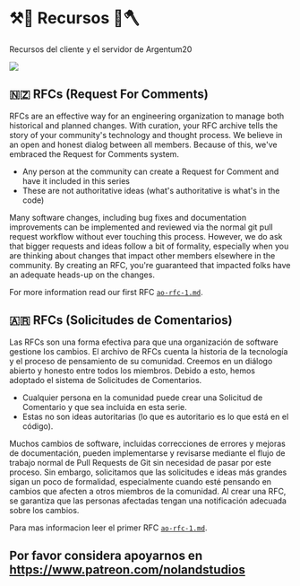 # ⚒️🔨 Recursos 🏹🪓
Recursos del cliente y el servidor de Argentum20

<img src="https://www.ao20.com.ar/_nuxt/img/ao20_logo_sm.d4333ec.png">

## 🇳🇿 RFCs (Request For Comments)
RFCs are an effective way for an engineering organization to manage both historical and planned changes. With curation, your RFC archive tells the story of your community's technology and thought process. We believe in an open and honest dialog between all members. Because of this, we've embraced the Request for Comments system.

- Any person at the community can create a Request for Comment and have it included in this series
- These are not authoritative ideas (what's authoritative is what's in the code)

Many software changes, including bug fixes and documentation improvements can be implemented and reviewed via the normal git pull request workflow without ever touching this process. However, we do ask that bigger requests and ideas follow a bit of formality, especially when you are thinking about changes that impact other members elsewhere in the community. By creating an RFC, you're guaranteed that impacted folks have an adequate heads-up on the changes.

For more information read our first RFC [`ao-rfc-1.md`](./rfcs/ao-rfc-1.md).

## 🇦🇷 RFCs (Solicitudes de Comentarios)
Las RFCs son una forma efectiva para que una organización de software gestione los cambios. El archivo de RFCs cuenta la historia de la tecnología y el proceso de pensamiento de su comunidad. Creemos en un diálogo abierto y honesto entre todos los miembros. Debido a esto, hemos adoptado el sistema de Solicitudes de Comentarios.

- Cualquier persona en la comunidad puede crear una Solicitud de Comentario y que sea incluida en esta serie.
- Estas no son ideas autoritarias (lo que es autoritario es lo que está en el código).

Muchos cambios de software, incluidas correcciones de errores y mejoras de documentación, pueden implementarse y revisarse mediante el flujo de trabajo normal de Pull Requests de Git sin necesidad de pasar por este proceso. Sin embargo, solicitamos que las solicitudes e ideas más grandes sigan un poco de formalidad, especialmente cuando esté pensando en cambios que afecten a otros miembros de la comunidad. Al crear una RFC, se garantiza que las personas afectadas tengan una notificación adecuada sobre los cambios.

Para mas informacion leer el primer RFC [`ao-rfc-1.md`](./rfcs/ao-rfc-1.md).

## Por favor considera apoyarnos en https://www.patreon.com/nolandstudios 


